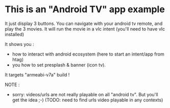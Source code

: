 # This is an "Android TV" app example

It just display 3 buttons. You can navigate with your android tv remote, and play the 3 movies.
It will run the movie in a vlc intent (you'll need to have vlc installed)

It shows you :

 - how to interact with android ecosystem (here to start an intent/app from htag)
 - you how to set presplash & banner (icon tv).

It targets "armeabi-v7a" build !

NOTE :

 - sorry: videos/urls are not really playable on all "android tv". But you'll get the idea ;-) (TODO: need to find urls video playable in any contexts)